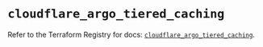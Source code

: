 # `cloudflare_argo_tiered_caching`

Refer to the Terraform Registry for docs: [`cloudflare_argo_tiered_caching`](https://registry.terraform.io/providers/cloudflare/cloudflare/5.10.0/docs/resources/argo_tiered_caching).
